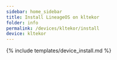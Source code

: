```yaml
---
sidebar: home_sidebar
title: Install LineageOS on kltekor
folder: info
permalink: /devices/kltekor/install
device: kltekor
---
```

{% include templates/device_install.md %}
